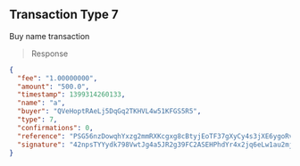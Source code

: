 ## Transaction Type 7  

Buy name transaction

> Response

```json
{
  "fee": "1.00000000",
  "amount": "500.0",
  "timestamp": 1399314260133,
  "name": "a",
  "buyer": "QVeHoptRAeLj5DqGq2TKHVL4w51KFGS5R5",
  "type": 7,
  "confirmations": 0,
  "reference": "PSG56nzDowqhYxzg2mmRXKcgxg8cBtyjEoTF37gXyCy4s3jXE6ygoRv81Sg7wTdHJ7xtwHD3uauWAEYKYGaxM7D",
  "signature": "42npsTYYydk798VwtJg4a5JR2g39FC2ASEHPhdYr4x2jq6eLw1au2mjc2gxmvghsPojEmhaEreksj174rw4Uthbg"
}
```
